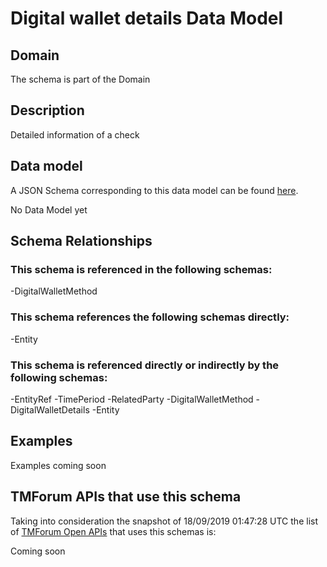 # Digital wallet details Data Model

## Domain

The  schema is part of the  Domain

## Description

Detailed information of a check

## Data model

A JSON Schema corresponding to this data model can be found
[here](https://github.com/tmforum-rand/schemas/blob/master/Customer/DigitalWalletDetails.schema.json).

No Data Model yet

## Schema Relationships

### This schema is referenced in the following schemas:

-DigitalWalletMethod

### This schema references the following schemas directly:

-Entity

### This schema is referenced directly or indirectly by the following schemas:

-EntityRef
-TimePeriod
-RelatedParty
-DigitalWalletMethod
-DigitalWalletDetails
-Entity



## Examples

Examples coming soon

## TMForum APIs that use this schema

Taking into consideration the snapshot of 18/09/2019 01:47:28 UTC the list of [TMForum Open APIs](https://www.tmforum.org/open-apis/) that uses this schemas is:

Coming soon
